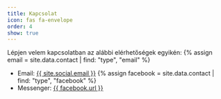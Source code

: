```yaml
---
title: Kapcsolat
icon: fas fa-envelope
order: 4
show: true
---
```


Lépjen velem kapcsolatban az alábbi elérhetőségek egyikén:
{% assign email = site.data.contact | find: "type", "email" %}
- <i class="fas {{ email.icon }} fa-fw mr-xl-1"></i> Email: <a href="mailto:{{ site.social.email }}">{{ site.social.email }}</a>
{% assign facebook = site.data.contact | find: "type", "facebook" %}
- <i class="fab {{ facebook.icon }} fa-fw mr-xl-1"></i> Messenger: <a href="{{ facebook.url }}" target="_blank">{{ facebook.url }}</a>